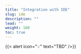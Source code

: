 ```yaml
---
title: "Integration with IDE"
slug: ide
description: ""
lead: ""
weight: 160
toc: true
---
```


{{< alert icon="💡" text="TBD" />}}
